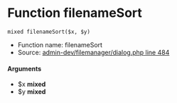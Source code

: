 Function filenameSort
===========================





    mixed filenameSort($x, $y)

* Function name: filenameSort
* Source: [admin-dev/filemanager/dialog.php line 484](https://github.com/PrestaShop/PrestaShop/blob/1.6.1.1/admin-dev/filemanager/dialog.php#L484)

#### Arguments
* $x **mixed**
* $y **mixed**


